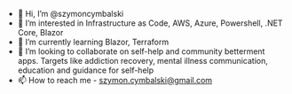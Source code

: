 - 👋 Hi, I’m @szymoncymbalski
- 👀 I’m interested in Infrastructure as Code, AWS, Azure, Powershell, .NET Core, Blazor
- 🌱 I’m currently learning Blazor, Terraform 
- 💞️ I’m looking to collaborate on self-help and community betterment apps. Targets like addiction recovery, mental illness communication, education and guidance for self-help
- 📫 How to reach me - szymon.cymbalski@gmail.com
